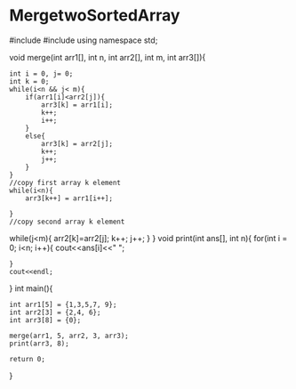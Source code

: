 # MergetwoSortedArray
#include<iostream>
#include<vector>
using namespace std;

void merge(int arr1[], int n, int arr2[], int m, int arr3[]){
	
	int i = 0, j= 0;
	int k = 0;
	while(i<n && j< m){
		if(arr1[i]<arr2[j]){
			arr3[k] = arr1[i];
			k++;
			i++;
		}
		else{
			arr3[k] = arr2[j];
			k++;
			j++;
		}
	}
	//copy first array k element 
	while(i<n){
		arr3[k++] = arr1[i++];
		
	}
	//copy second array k element
while(j<m){
	arr2[k]=arr2[j];
	k++;
	j++;
}
}
void print(int ans[], int n){
	for(int i = 0; i<n; i++){
		cout<<ans[i]<<" ";
	
	}
	cout<<endl;
}
int main(){
	
	int arr1[5] = {1,3,5,7, 9};
	int arr2[3] = {2,4, 6};
	int arr3[8] = {0};
	
	merge(arr1, 5, arr2, 3, arr3);
	print(arr3, 8);
	
	return 0;
}

